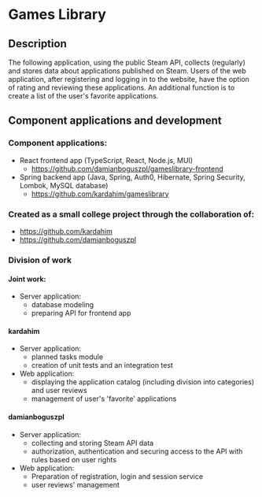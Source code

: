 # Games Library

## Description

The following application, using the public Steam API, collects (regularly) and stores data about applications published on Steam. Users of the web application, after registering and logging in to the website, have the option of rating and reviewing these applications.
An additional function is to create a list of the user's favorite applications.

## Component applications and development

### Component applications:
* React frontend app (TypeScript, React, Node.js, MUI)
    - https://github.com/damianboguszpl/gameslibrary-frontend
* Spring backend app (Java, Spring, Auth0, Hibernate, Spring Security, Lombok, MySQL database)
    - https://github.com/kardahim/gameslibrary

### Created as a small college project through the collaboration of:
* https://github.com/kardahim
* https://github.com/damianboguszpl

### Division of work

#### Joint work:
* Server application:
    - database modeling
    - preparing API for frontend app

#### kardahim
* Server application:
    - planned tasks module
    - creation of unit tests and an integration test
* Web application:
    - displaying the application catalog (including division into categories) and user reviews
    - management of user's 'favorite' applications

#### damianboguszpl
* Server application:
    - collecting and storing Steam API data
    - authorization, authentication and securing access to the API with rules based on user rights
* Web application:
    - Preparation of registration, login and session service
    - user reviews' management
